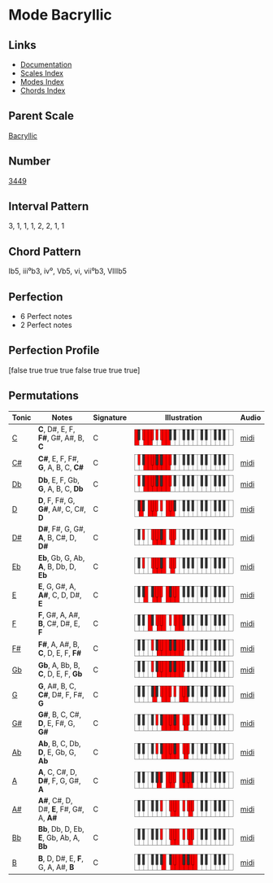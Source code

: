 # Mode Bacryllic

## Links

- [Documentation](README.md)
- [Scales Index](Scales.md)
- [Modes Index](Modes.md)
- [Chords Index](Chords.md)

## Parent Scale

[Bacryllic](ScaleBacryllic.md)

## Number

[3449](https://ianring.com/musictheory/scales/3449)

## Interval Pattern

3, 1, 1, 1, 2, 2, 1, 1

## Chord Pattern

Ib5, iii⁰b3, iv⁰, Vb5, vi, vii⁰b3, VIIIb5

## Perfection

- 6 Perfect notes
- 2 Perfect notes

## Perfection Profile

[false true true true false true true true]

## Permutations

| Tonic | Notes | Signature | Illustration | Audio |
|-------|-------|-----------|--------------|-------|
| [C](ModeCNaturalBacryllic.md) | **C**, D#, E, F, **F#**, G#, A#, B, **C** | C | ![CNaturalBacryllic](ModeCNaturalBacryllic.png) | [midi](https://github.com/edipermadi/music/blob/main/docs/ModeCNaturalBacryllic.mid?raw=true) |
| [C#](ModeCSharpBacryllic.md) | **C#**, E, F, F#, **G**, A, B, C, **C#** | C | ![CSharpBacryllic](ModeCSharpBacryllic.png) | [midi](https://github.com/edipermadi/music/blob/main/docs/ModeCSharpBacryllic.mid?raw=true) |
| [Db](ModeDFlatBacryllic.md) | **Db**, E, F, Gb, **G**, A, B, C, **Db** | C | ![DFlatBacryllic](ModeDFlatBacryllic.png) | [midi](https://github.com/edipermadi/music/blob/main/docs/ModeDFlatBacryllic.mid?raw=true) |
| [D](ModeDNaturalBacryllic.md) | **D**, F, F#, G, **G#**, A#, C, C#, **D** | C | ![DNaturalBacryllic](ModeDNaturalBacryllic.png) | [midi](https://github.com/edipermadi/music/blob/main/docs/ModeDNaturalBacryllic.mid?raw=true) |
| [D#](ModeDSharpBacryllic.md) | **D#**, F#, G, G#, **A**, B, C#, D, **D#** | C | ![DSharpBacryllic](ModeDSharpBacryllic.png) | [midi](https://github.com/edipermadi/music/blob/main/docs/ModeDSharpBacryllic.mid?raw=true) |
| [Eb](ModeEFlatBacryllic.md) | **Eb**, Gb, G, Ab, **A**, B, Db, D, **Eb** | C | ![EFlatBacryllic](ModeEFlatBacryllic.png) | [midi](https://github.com/edipermadi/music/blob/main/docs/ModeEFlatBacryllic.mid?raw=true) |
| [E](ModeENaturalBacryllic.md) | **E**, G, G#, A, **A#**, C, D, D#, **E** | C | ![ENaturalBacryllic](ModeENaturalBacryllic.png) | [midi](https://github.com/edipermadi/music/blob/main/docs/ModeENaturalBacryllic.mid?raw=true) |
| [F](ModeFNaturalBacryllic.md) | **F**, G#, A, A#, **B**, C#, D#, E, **F** | C | ![FNaturalBacryllic](ModeFNaturalBacryllic.png) | [midi](https://github.com/edipermadi/music/blob/main/docs/ModeFNaturalBacryllic.mid?raw=true) |
| [F#](ModeFSharpBacryllic.md) | **F#**, A, A#, B, **C**, D, E, F, **F#** | C | ![FSharpBacryllic](ModeFSharpBacryllic.png) | [midi](https://github.com/edipermadi/music/blob/main/docs/ModeFSharpBacryllic.mid?raw=true) |
| [Gb](ModeGFlatBacryllic.md) | **Gb**, A, Bb, B, **C**, D, E, F, **Gb** | C | ![GFlatBacryllic](ModeGFlatBacryllic.png) | [midi](https://github.com/edipermadi/music/blob/main/docs/ModeGFlatBacryllic.mid?raw=true) |
| [G](ModeGNaturalBacryllic.md) | **G**, A#, B, C, **C#**, D#, F, F#, **G** | C | ![GNaturalBacryllic](ModeGNaturalBacryllic.png) | [midi](https://github.com/edipermadi/music/blob/main/docs/ModeGNaturalBacryllic.mid?raw=true) |
| [G#](ModeGSharpBacryllic.md) | **G#**, B, C, C#, **D**, E, F#, G, **G#** | C | ![GSharpBacryllic](ModeGSharpBacryllic.png) | [midi](https://github.com/edipermadi/music/blob/main/docs/ModeGSharpBacryllic.mid?raw=true) |
| [Ab](ModeAFlatBacryllic.md) | **Ab**, B, C, Db, **D**, E, Gb, G, **Ab** | C | ![AFlatBacryllic](ModeAFlatBacryllic.png) | [midi](https://github.com/edipermadi/music/blob/main/docs/ModeAFlatBacryllic.mid?raw=true) |
| [A](ModeANaturalBacryllic.md) | **A**, C, C#, D, **D#**, F, G, G#, **A** | C | ![ANaturalBacryllic](ModeANaturalBacryllic.png) | [midi](https://github.com/edipermadi/music/blob/main/docs/ModeANaturalBacryllic.mid?raw=true) |
| [A#](ModeASharpBacryllic.md) | **A#**, C#, D, D#, **E**, F#, G#, A, **A#** | C | ![ASharpBacryllic](ModeASharpBacryllic.png) | [midi](https://github.com/edipermadi/music/blob/main/docs/ModeASharpBacryllic.mid?raw=true) |
| [Bb](ModeBFlatBacryllic.md) | **Bb**, Db, D, Eb, **E**, Gb, Ab, A, **Bb** | C | ![BFlatBacryllic](ModeBFlatBacryllic.png) | [midi](https://github.com/edipermadi/music/blob/main/docs/ModeBFlatBacryllic.mid?raw=true) |
| [B](ModeBNaturalBacryllic.md) | **B**, D, D#, E, **F**, G, A, A#, **B** | C | ![BNaturalBacryllic](ModeBNaturalBacryllic.png) | [midi](https://github.com/edipermadi/music/blob/main/docs/ModeBNaturalBacryllic.mid?raw=true) |
